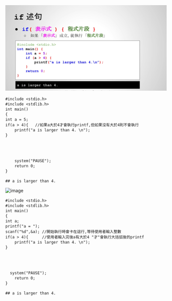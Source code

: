 ![image](https://github.com/4100D051/4100D051/blob/main/if.PNG)
```
#include <stdio.h>
#include <stdlib.h> 
int main()
{
int a = 5;
if(a > 4){   //如果a大於4才會執行printf,但如果沒有大於4則不會執行
	printf("a is larger than 4. \n");
}



	
	system("PAUSE");
	return 0;
}
```
```## a is larger than 4.```

![image](https://github.com/4100D051/4100D051/blob/main/if%202.PNG)
```
#include <stdio.h>
#include <stdlib.h> 
int main()
{
int a;
printf("a = ");
scanf("%d",&a); //開始執行時會卡在這行,等待使用者輸入整數
if(a > 4){      //使用者輸入完後a有大於4 "才"會執行大括弧後的printf
	printf("a is larger than 4. \n");
}



	
  system("PAUSE");
	return 0;
}
```
```## a is larger than 4.```
